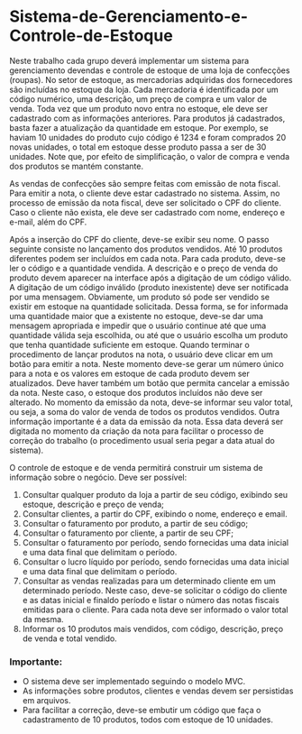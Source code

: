 # Sistema-de-Gerenciamento-e-Controle-de-Estoque

<div>
  <p>
    Neste trabalho cada grupo deverá implementar um sistema para gerenciamento devendas e controle de estoque de uma loja de confecções (roupas). No setor de estoque, as mercadorias adquiridas dos fornecedores são incluídas no estoque da loja. Cada mercadoria é identificada por um código numérico, uma descrição, um preço de compra e um valor de venda. Toda vez que um produto novo entra no estoque, ele deve ser cadastrado com as informações anteriores. Para produtos já cadastrados, basta fazer a atualização da quantidade em estoque. Por exemplo, se haviam 10 unidades do produto cujo código é 1234 e foram comprados 20 novas unidades, o total em estoque desse produto passa a ser de 30 unidades. Note que, por efeito de simplificação, o valor de compra e venda dos produtos se mantém constante.
  </p>
  <p>
    As vendas de confecções são sempre feitas com emissão de nota fiscal. Para emitir a nota, o cliente deve estar cadastrado no sistema. Assim, no processo de emissão da nota fiscal, deve ser solicitado o CPF do cliente. Caso o cliente não exista, ele deve ser cadastrado com nome, endereço e e-mail, além do CPF.
  </p>
  <p>
    Após a inserção do CPF do cliente, deve-se exibir seu nome. O passo seguinte consiste no lançamento dos produtos vendidos. Até 10 produtos diferentes podem ser incluídos em cada nota. Para cada produto, deve-se ler o código e a quantidade vendida. A descrição e o preço de venda do produto devem aparecer na interface após a digitação de um código válido. A digitação de um código inválido (produto inexistente) deve ser notificada por uma mensagem. Obviamente, um produto só pode ser vendido se existir em estoque na quantidade solicitada. Dessa forma, se for informada uma quantidade maior que a existente no estoque, deve-se dar uma mensagem apropriada e impedir que o usuário continue até que uma quantidade válida seja escolhida, ou até que o usuário escolha um produto que tenha quantidade suficiente em estoque. Quando terminar o procedimento de lançar produtos na nota, o usuário deve clicar em um botão para emitir a nota. Neste momento deve-se gerar um número único para a nota e os valores em estoque de cada produto devem ser atualizados. Deve haver também um botão que permita cancelar a emissão da nota. Neste caso, o estoque dos produtos incluídos não deve ser alterado. No momento da emissão da nota, deve-se informar seu valor total, ou seja, a soma do valor de venda de todos os produtos vendidos. Outra informação importante é a data da emissão da nota. Essa data deverá ser digitada no momento da criação da nota para facilitar o processo de correção do trabalho (o procedimento usual seria pegar a data atual do sistema).
  </p>
</div>

<div>
    <p>
    O controle de estoque e de venda permitirá construir um sistema de informação sobre o negócio. Deve ser possível:
  </p>
  <ol>
    <li>
      Consultar qualquer produto da loja a partir de seu código, exibindo seu estoque, descrição e preço de venda;
    </li>
    <li>
      Consultar clientes, a partir do CPF, exibindo o nome, endereço e email.
    </li>
    <li>
      Consultar o faturamento por produto, a partir de seu código;
    </li>
    <li>
      Consultar o faturamento por cliente, a partir de seu CPF;
    </li>
    <li>
      Consultar o faturamento por período, sendo fornecidas uma data inicial e uma data final que delimitam o período.
    </li>
    <li>
      Consultar o lucro líquido por período, sendo fornecidas uma data inicial e uma data final que delimitam o período.
    </li>
    <li>
      Consultar as vendas realizadas para um determinado cliente em um determinado período. Neste caso, deve-se solicitar o código do cliente e as datas inicial e finaldo período e listar o número das notas fiscais emitidas para o cliente. Para cada nota deve ser informado o valor total da mesma.
    </li>
    <li>
      Informar os 10 produtos mais vendidos, com código, descrição, preço de venda e total vendido.
    </li>
  </ol>
</div>

<div>
    <h3>Importante:</h3>
  <ul>
    <li>
      O sistema deve ser implementado seguindo o modelo MVC. 
    </li>
    <li>
      As informações sobre produtos, clientes e vendas devem ser persistidas em arquivos.
    </li>
    <li>
      Para facilitar a correção, deve-se embutir um código que faça o cadastramento de 10 produtos, todos com estoque de 10 unidades.
    </li>
  </ul>
</div>

